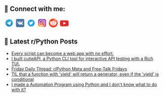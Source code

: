 ## 🔎 Connect with me:
[<img src="https://github.com/bullbesh/bullbesh/blob/main/images/Telegram.png" width="32" height="32" />](https://t.me/bullbesh)
[<img src="https://github.com/bullbesh/bullbesh/blob/main/images/VK.png" width="32" height="32" />](https://vk.com/bullbesh)
[<img src="https://github.com/bullbesh/bullbesh/blob/main/images/Twitter.png" width="32" height="32" />](https://twitter.com/bullbesh1)
[<img src="https://github.com/bullbesh/bullbesh/blob/main/images/Instagram.png" width="32" height="32" />](https://www.instagram.com/bullbesh)
[<img src="https://github.com/bullbesh/bullbesh/blob/main/images/Reddit.png" width="32" height="32" />](https://www.reddit.com/user/bullbesh)
[<img src="https://github.com/bullbesh/bullbesh/blob/main/images/YouTube.png" width="32" height="32" />](https://www.youtube.com/channel/UCtfjRs6uzgq5mfm8S06WTcg)

## 📕 Latest r/Python Posts
<!-- BLOG-POST-LIST:START -->
- [Every script can become a web app with no effort.](https://www.reddit.com/r/Python/comments/1kie6uw/every_script_can_become_a_web_app_with_no_effort/)
- [I built cutieAPI, a Python CLI tool for interactive API testing with a Rich TUI.](https://www.reddit.com/r/Python/comments/1kie6tn/i_built_cutieapi_a_python_cli_tool_for/)
- [Friday Daily Thread: r/Python Meta and Free-Talk Fridays](https://www.reddit.com/r/Python/comments/1ki537m/friday_daily_thread_rpython_meta_and_freetalk/)
- [TIL that a function with &#39;yield&#39; will return a generator, even if the &#39;yield&#39; is conditional](https://www.reddit.com/r/Python/comments/1ki1qem/til_that_a_function_with_yield_will_return_a/)
- [I made a Automation Program using Python and I don&#39;t know what to do with it?](https://www.reddit.com/r/Python/comments/1ki0fr2/i_made_a_automation_program_using_python_and_i/)
<!-- BLOG-POST-LIST:END -->
